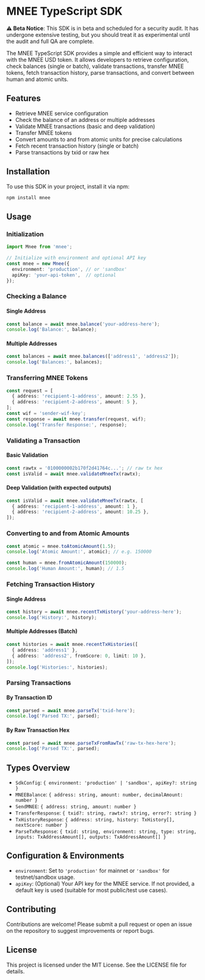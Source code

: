 # MNEE TypeScript SDK

**⚠️ Beta Notice**: This SDK is in beta and scheduled for a security audit. It has undergone extensive testing, but you should treat it as experimental until the audit and full QA are complete.

The MNEE TypeScript SDK provides a simple and efficient way to interact with the MNEE USD token. It allows developers to retrieve configuration, check balances (single or batch), validate transactions, transfer MNEE tokens, fetch transaction history, parse transactions, and convert between human and atomic units.

## Features

- Retrieve MNEE service configuration
- Check the balance of an address or multiple addresses
- Validate MNEE transactions (basic and deep validation)
- Transfer MNEE tokens
- Convert amounts to and from atomic units for precise calculations
- Fetch recent transaction history (single or batch)
- Parse transactions by txid or raw hex

## Installation

To use this SDK in your project, install it via npm:

```bash
npm install mnee
```

## Usage

### Initialization

```typescript
import Mnee from 'mnee';

// Initialize with environment and optional API key
const mnee = new Mnee({
  environment: 'production', // or 'sandbox'
  apiKey: 'your-api-token',  // optional
});
```

### Checking a Balance

#### Single Address
```typescript
const balance = await mnee.balance('your-address-here');
console.log('Balance:', balance);
```

#### Multiple Addresses
```typescript
const balances = await mnee.balances(['address1', 'address2']);
console.log('Balances:', balances);
```

### Transferring MNEE Tokens

```typescript
const request = [
  { address: 'recipient-1-address', amount: 2.55 },
  { address: 'recipient-2-address', amount: 5 },
];
const wif = 'sender-wif-key';
const response = await mnee.transfer(request, wif);
console.log('Transfer Response:', response);
```

### Validating a Transaction

#### Basic Validation
```typescript
const rawtx = '0100000002b170f2d41764c...'; // raw tx hex
const isValid = await mnee.validateMneeTx(rawtx);
```

#### Deep Validation (with expected outputs)
```typescript
const isValid = await mnee.validateMneeTx(rawtx, [
  { address: 'recipient-1-address', amount: 1 },
  { address: 'recipient-2-address', amount: 10.25 },
]);
```

### Converting to and from Atomic Amounts

```typescript
const atomic = mnee.toAtomicAmount(1.5);
console.log('Atomic Amount:', atomic); // e.g. 150000

const human = mnee.fromAtomicAmount(150000);
console.log('Human Amount:', human); // 1.5
```

### Fetching Transaction History

#### Single Address
```typescript
const history = await mnee.recentTxHistory('your-address-here');
console.log('History:', history);
```

#### Multiple Addresses (Batch)
```typescript
const histories = await mnee.recentTxHistories([
  { address: 'address1' },
  { address: 'address2', fromScore: 0, limit: 10 },
]);
console.log('Histories:', histories);
```

### Parsing Transactions

#### By Transaction ID
```typescript
const parsed = await mnee.parseTx('txid-here');
console.log('Parsed TX:', parsed);
```

#### By Raw Transaction Hex
```typescript
const parsed = await mnee.parseTxFromRawTx('raw-tx-hex-here');
console.log('Parsed TX:', parsed);
```

## Types Overview

- `SdkConfig`: `{ environment: 'production' | 'sandbox', apiKey?: string }`
- `MNEEBalance`: `{ address: string, amount: number, decimalAmount: number }`
- `SendMNEE`: `{ address: string, amount: number }`
- `TransferResponse`: `{ txid?: string, rawtx?: string, error?: string }`
- `TxHistoryResponse`: `{ address: string, history: TxHistory[], nextScore: number }`
- `ParseTxResponse`: `{ txid: string, environment: string, type: string, inputs: TxAddressAmount[], outputs: TxAddressAmount[] }`

## Configuration & Environments

- `environment`: Set to `'production'` for mainnet or `'sandbox'` for testnet/sandbox usage.
- `apiKey`: (Optional) Your API key for the MNEE service. If not provided, a default key is used (suitable for most public/test use cases).

## Contributing

Contributions are welcome! Please submit a pull request or open an issue on the repository to suggest improvements or report bugs.

## License

This project is licensed under the MIT License. See the LICENSE file for details.
